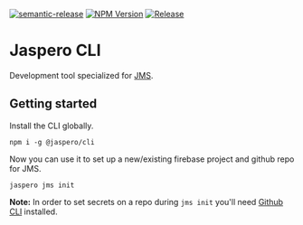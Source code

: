 [![semantic-release](https://img.shields.io/badge/%20%20%F0%9F%93%A6%F0%9F%9A%80-semantic--release-e10079.svg)](https://github.com/semantic-release/semantic-release)
[![NPM Version](https://img.shields.io/npm/v/@jaspero/cli.svg)](https://www.npmjs.com/package/@jaspero/cli)
[![Release](https://github.com/Jaspero/cli/actions/workflows/release.yml/badge.svg)](https://github.com/Jaspero/cli/actions/workflows/release.yml)

# Jaspero CLI

Development tool specialized for [JMS](https://github.com/Jaspero/jms).

## Getting started

Install the CLI globally.

```
npm i -g @jaspero/cli
```

Now you can use it to set up a new/existing firebase project and github repo for JMS.

```
jaspero jms init
```

**Note:** In order to set secrets on a repo during `jms init` you'll need [Github CLI](https://cli.github.com/) installed.
